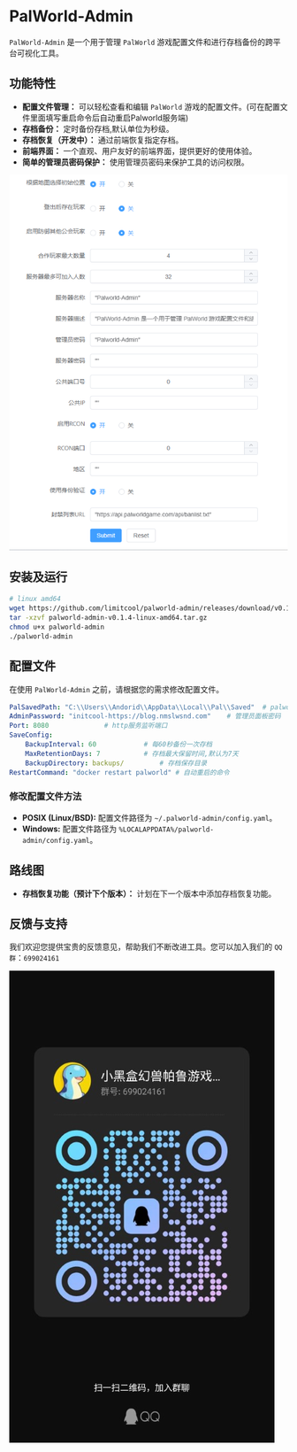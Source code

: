 # PalWorld-Admin

`PalWorld-Admin` 是一个用于管理 `PalWorld` 游戏配置文件和进行存档备份的跨平台可视化工具。

## 功能特性

- **配置文件管理：** 可以轻松查看和编辑 `PalWorld` 游戏的配置文件。(可在配置文件里面填写重启命令后自动重启Palworld服务端)
- **存档备份：** 定时备份存档,默认单位为秒级。
- **存档恢复（开发中）：** 通过前端恢复指定存档。
- **前端界面：** 一个直观、用户友好的前端界面，提供更好的使用体验。
- **简单的管理员密码保护：** 使用管理员密码来保护工具的访问权限。

![界面图片](https://github.com/limitcool/palworld-admin/blob/main/images/screenshot.png?raw=true)

## 安装及运行

```bash
# linux amd64
wget https://github.com/limitcool/palworld-admin/releases/download/v0.1.4/palworld-admin-v0.1.4-linux-amd64.tar.gz
tar -xzvf palworld-admin-v0.1.4-linux-amd64.tar.gz
chmod u+x palworld-admin
./palworld-admin
```

## 配置文件

在使用 `PalWorld-Admin` 之前，请根据您的需求修改配置文件。

```yaml
PalSavedPath: "C:\\Users\\Andorid\\AppData\\Local\\Pal\\Saved"  # palworld游戏目录
AdminPassword: "initcool-https://blog.nmslwsnd.com"    # 管理员面板密码
Port: 8080              # http服务监听端口
SaveConfig:
    BackupInterval: 60            # 每60秒备份一次存档
    MaxRetentionDays: 7           # 存档最大保留时间,默认为7天
    BackupDirectory: backups/         # 存档保存目录
RestartCommand: "docker restart palworld" # 自动重启的命令
```

### 修改配置文件方法

- **POSIX (Linux/BSD):** 配置文件路径为 `~/.palworld-admin/config.yaml`。
- **Windows:** 配置文件路径为 `%LOCALAPPDATA%/palworld-admin/config.yaml`。

## 路线图

- **存档恢复功能（预计下个版本）：** 计划在下一个版本中添加存档恢复功能。

## 反馈与支持

我们欢迎您提供宝贵的反馈意见，帮助我们不断改进工具。您可以加入我们的 `QQ 群`：`699024161`

![QQ群:699024161](https://github.com/limitcool/palworld-admin/blob/main/images/qqgroup.jpg?raw=true)
